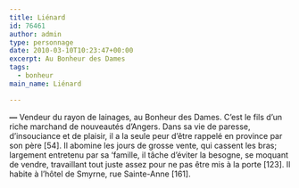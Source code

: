 ```yaml
---
title: Liénard
id: 76461
author: admin
type: personnage
date: 2010-03-10T10:23:47+00:00
excerpt: Au Bonheur des Dames
tags:
  - bonheur
main_name: Liénard

---
```

**—** Vendeur du rayon de lainages, au Bonheur des Dames. C&rsquo;est le fils d&rsquo;un riche marchand de nouveautés d&rsquo;Angers. Dans sa vie de paresse, d&rsquo;insouciance et de plaisir, il a la seule peur d&rsquo;être rappelé en province par son père [54]. Il abomine les jours de grosse vente, qui cassent les bras; largement entretenu par sa &lsquo;famille, il tâche d&rsquo;éviter la besogne, se moquant de vendre, travaillant tout juste assez pour ne pas être mis à la porte [123]. Il habite à l&rsquo;hôtel de Smyrne, rue Sainte-Anne [161]. 